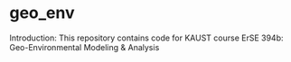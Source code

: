 # geo_env
Introduction:
This repository contains code for KAUST course ErSE 394b: Geo-Environmental Modeling & Analysis
